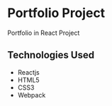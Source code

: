 # Portfolio Project
Portfolio in React Project

## Technologies Used
- Reactjs
- HTML5
- CSS3
- Webpack
